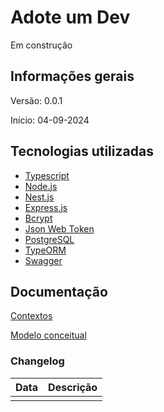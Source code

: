 <p align="center">
  <h1>Adote um Dev</h1>
  <p>Em construção</p>
</p>

## Informações gerais

Versão: 0.0.1

Início: 04-09-2024

## Tecnologias utilizadas

- [Typescript](https://www.typescriptlang.org/)
- [Node.js](https://nodejs.org/en)
- [Nest.js](https://nestjs.com/)
- [Express.js](https://expressjs.com/)
- [Bcrypt](https://www.npmjs.com/package/bcrypt)
- [Json Web Token](https://jwt.io/)
- [PostgreSQL](https://www.postgresql.org/)
- [TypeORM](https://typeorm.io/)
- [Swagger](https://swagger.io/)

## Documentação

[Contextos](docs/bounded_contexts.md)

[Modelo conceitual](docs/database_model.md)

### Changelog

| Data | Descrição |
| ---- | --------- |
|      |           |
